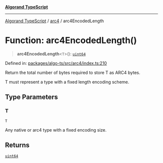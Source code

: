 [**Algorand TypeScript**](../../README.md)

***

[Algorand TypeScript](../../modules.md) / [arc4](../README.md) / arc4EncodedLength

# Function: arc4EncodedLength()

> **arc4EncodedLength**\<`T`\>(): [`uint64`](../../index/type-aliases/uint64.md)

Defined in: [packages/algo-ts/src/arc4/index.ts:210](https://github.com/algorandfoundation/puya-ts/blob/main/packages/algo-ts/src/arc4/index.ts#L210)

Return the total number of bytes required to store T as ARC4 bytes.

T must represent a type with a fixed length encoding scheme.

## Type Parameters

### T

`T`

Any native or arc4 type with a fixed encoding size.

## Returns

[`uint64`](../../index/type-aliases/uint64.md)
